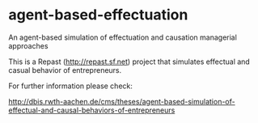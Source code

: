# agent-based-effectuation
An agent-based simulation of effectuation and causation managerial approaches

This is a Repast (http://repast.sf.net) project that simulates effectual and casual behavior of entrepreneurs. 

For further information please check:

http://dbis.rwth-aachen.de/cms/theses/agent-based-simulation-of-effectual-and-causal-behaviors-of-entrepreneurs

